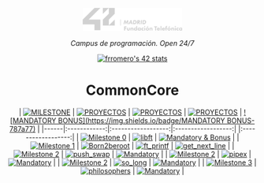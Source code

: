 <p align="center" width="100%">
    <a href="42_Madrid/42"><img width="40%" src="42_Madrid/img/logo5.png"></a> </p>
<p align="center" width="100%"><i>Campus de programación. Open 24/7 </i></p>

<div align="center">

[![frromero's 42 stats](https://badge.mediaplus.ma/greenbinary/frromero?1337Badge=off&UM6P=off)](https://profile.intra.42.fr/users/frromero)

# CommonCore

|  [![MILESTONE](https://img.shields.io/badge/%20M%20I%20L%20E%20S%20T%20O%20N%20E%20-787a77)](#) | [![PROYECTOS](https://img.shields.io/badge/%20P%20R%20O%20Y%20E%20C%20T%20O%20-787a77)](#) |  [![PROYECTOS](https://img.shields.io/badge/%20P%20R%20O%20Y%20E%20C%20T%20O%20-787a77)](#) | [![PROYECTOS](https://img.shields.io/badge/%20P%20R%20O%20Y%20E%20C%20T%20O%20-787a77)](#) | [![MANDATORY BONUS](https://img.shields.io/badge/MANDATORY BONUS-787a77)](#) |
|------|:------------:|:------------------:|:------------------:| |:------------------:| 
| [![Milestone 0](https://img.shields.io/badge/%20%20Milestone%200%20-228B22)](#)  | [![libft](https://img.shields.io/badge/%20%20libft%20%20-228B22)](42_Madrid/0/) | [![Mandatory & Bonus](https://img.shields.io/badge/Mandatory%20&%20Bonus-228B22)](42_Madrid/0/) |
| [![Milestone 1](https://img.shields.io/badge/%20%20Milestone%201%20-1E90FF)](#)  | [![Born2beroot](https://img.shields.io/badge/%20%20Born2beroot%20%20-1E90FF)](42_Madrid/milestone_1/born2beroot) | [![ft_printf](https://img.shields.io/badge/%20%20ft_printf%20%20-1E90FF)](42_Madrid/milestone_1/printf/) | [![get_next_line](https://img.shields.io/badge/%20%20get_next_line%20%20-1E90FF)](42_Madrid/milestone_1/get_next_line/) |
| [![Milestone 2](https://img.shields.io/badge/%20%20Milestone%202%20-228B22)](#)  | [![push_swap](https://img.shields.io/badge/%20%20push_swap%20%20-228B22)](42_Madrid/milestone_2/push_swap/) | [![Mandatory](https://img.shields.io/badge/Mandatory-228B22)](42_Madrid/milestone_2/push_swap/) |
| [![Milestone 2](https://img.shields.io/badge/%20%20Milestone%202%20-228B22)](#)  | [![pipex](https://img.shields.io/badge/%20%20pipex%20%20-228B22)](42_Madrid/milestone_2/pipex/) | [![Mandatory](https://img.shields.io/badge/Mandatory-228B22)](42_Madrid/milestone_2/pipex/) |
| [![Milestone 2](https://img.shields.io/badge/%20%20Milestone%202%20-228B22)](#)  | [![so_long](https://img.shields.io/badge/%20%20so_long%20%20-228B22)](42_Madrid/milestone_2/so_long/) | [![Mandatory](https://img.shields.io/badge/Mandatory-228B22)](42_Madrid/milestone_2/so_long/) |
| [![Milestone 3](https://img.shields.io/badge/%20%20Milestone%203%20-1E90FF)](#)  | [![philosophers](https://img.shields.io/badge/%20%20philosophers%20%20-1E90FF)](42_Madrid/milestone_3/philosophers/) | [![Mandatory](https://img.shields.io/badge/Mandatory-1E90FF)](42_Madrid/milestone_3/philosophers/) |


</div>


